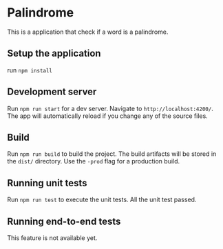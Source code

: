 # Palindrome

This is a application that check if a word is a palindrome.

## Setup the application

run `npm install`

## Development server

Run `npm run start` for a dev server. Navigate to `http://localhost:4200/`. The app will automatically reload if you change any of the source files.

## Build

Run `npm run build` to build the project. The build artifacts will be stored in the `dist/` directory. Use the `-prod` flag for a production build.

## Running unit tests

Run `npm run test` to execute the unit tests. All the unit test passed.

## Running end-to-end tests

This feature is not available yet.
